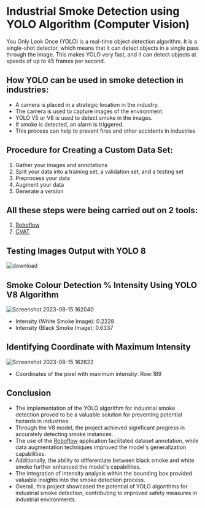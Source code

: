 #  Industrial Smoke Detection using YOLO Algorithm (Computer Vision)
You Only Look Once (YOLO) is a real-time object detection algorithm. It is a single-shot 
detector, which means that it can detect objects in a single pass through the image. This 
makes YOLO very fast, and it can detect objects at speeds of up to 45 frames per second.

## How YOLO can be used in smoke detection in industries:
* A camera is placed in a strategic location in the industry.
* The camera is used to capture images of the environment.
* YOLO V5 or V8 is used to detect smoke in the images.
* If smoke is detected, an alarm is triggered.
* This process can help to prevent fires and other accidents in industries

## Procedure for Creating a Custom Data Set:

1. Gather your images and annotations
2. Split your data into a training set, a validation set, and a testing set
3. Preprocess your data
4. Augment your data
5. Generate a version

## All these steps were being carried out on 2 tools:

1. [Roboflow](https://roboflow.com/)
2. [CVAT](https://github.com/openvinotoolkit/cvat)

## Testing Images Output with YOLO 8
![download](https://github.com/esarvesh11/Industrial-Smoke-Detection-using-YOLO-Algorithm-Computer-Vision/assets/102407237/1364c042-4a5c-471e-84fa-20273b6ff7b2)

## Smoke Colour Detection % Intensity Using YOLO V8 Algorithm
![Screenshot 2023-08-15 162040](https://github.com/esarvesh11/Industrial-Smoke-Detection-using-YOLO-Algorithm-Computer-Vision/assets/102407237/1b251db5-2d0b-49d0-aa93-c32745702407)

* Intensity (White Smoke Image): 0.2228
* Intensity (Black Smoke Image): 0.6337

## Identifying Coordinate with Maximum Intensity
![Screenshot 2023-08-15 162622](https://github.com/esarvesh11/Industrial-Smoke-Detection-using-YOLO-Algorithm-Computer-Vision/assets/102407237/25a64f1a-8f62-4576-9700-2abe210fd9e5)

* Coordinates of the pixel with maximum intensity: Row:189 

## Conclusion
* The implementation of the YOLO algorithm for industrial smoke detection proved to 
be a valuable solution for preventing potential hazards in industries. 
* Through the V8 model, the project achieved significant progress in 
accurately detecting smoke instances.
* The use of the [Roboflow](https://roboflow.com/) application facilitated dataset annotation, while data augmentation techniques improved the model's generalization capabilities. 
* Additionally, the ability to differentiate between black smoke and white smoke further enhanced the model's capabilities. 
* The integration of intensity analysis within the bounding box provided valuable insights into the smoke detection process. 
* Overall, this project showcased the potential of YOLO algorithms for industrial smoke detection, contributing to improved safety measures in industrial environments.
